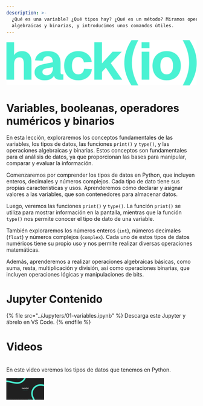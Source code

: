 ```yaml
---
description: >-
  ¿Qué es una variable? ¿Qué tipos hay? ¿Qué es un método? Miramos operaciones
  algebraicas y binarias, y introducimos unos comandos útiles.
---
```


<div style="text-align: center;">
  <img src="https://github.com/Hack-io-Data/Imagenes/blob/main/01-LogosHackio/logo_celeste@4x.png?raw=true" alt="logo hack(io)" />
</div>


# Variables, booleanas, operadores numéricos y binarios

En esta lección, exploraremos los conceptos fundamentales de las variables, los tipos de datos, las funciones `print()` y `type()`, y las operaciones algebraicas y binarias. Estos conceptos son fundamentales para el análisis de datos, ya que proporcionan las bases para manipular, comparar y evaluar la información.

Comenzaremos por comprender los tipos de datos en Python, que incluyen enteros, decimales y números complejos. Cada tipo de dato tiene sus propias características y usos. Aprenderemos cómo declarar y asignar valores a las variables, que son contenedores para almacenar datos.

Luego, veremos las funciones `print()` y `type()`. La función `print()` se utiliza para mostrar información en la pantalla, mientras que la función `type()` nos permite conocer el tipo de dato de una variable.

También exploraremos los números enteros (`int`), números decimales (`float`) y números complejos (`complex`). Cada uno de estos tipos de datos numéricos tiene su propio uso y nos permite realizar diversas operaciones matemáticas.

Además, aprenderemos a realizar operaciones algebraicas básicas, como suma, resta, multiplicación y división, así como operaciones binarias, que incluyen operaciones lógicas y manipulaciones de bits.


# Jupyter Contenido

{% file src="../Jupyters/01-variables.ipynb" %}
Descarga este Jupyter y ábrelo en VS Code.
{% endfile %}

# Videos

<!DOCTYPE html>
<html lang="es">
<head>
    <meta charset="UTF-8">
    <meta name="viewport" content="width=device-width, initial-scale=1.0">
    <style>
        .video-item {
            display: flex;
            justify-content: flex-start; /* Asegura que los elementos se alineen al inicio */
            align-items: flex-start; /* Alinea los elementos al inicio verticalmente */
            margin-bottom: 20px;
        }
        .video-item img {
            width: 100px; /* Ajusta el tamaño de la imagen según sea necesario */
            height: auto;
            margin-right: 10px;
        }
        .video-description {
            max-width: 600px; /* Ajusta el tamaño de la descripción según sea necesario */
        }
    </style>
</head>
<body>
  <p><br>En este video veremos los tipos de datos que tenemos en Python.</br></p>
    <div class="video-item">
        <a href="https://vimeo.com/927429433/f9f3315bdf?share=copy">
            <img src="https://github.com/Hack-io-Data/Imagenes/blob/main/01-LogosHackio/Cabecera%20video%20Gitbook%20Hackio.png?raw=true" alt="Descripción de la Imagen 1">
        </a>
        <div class="video-description">
        </div>
    </div>
</body>
</html>






